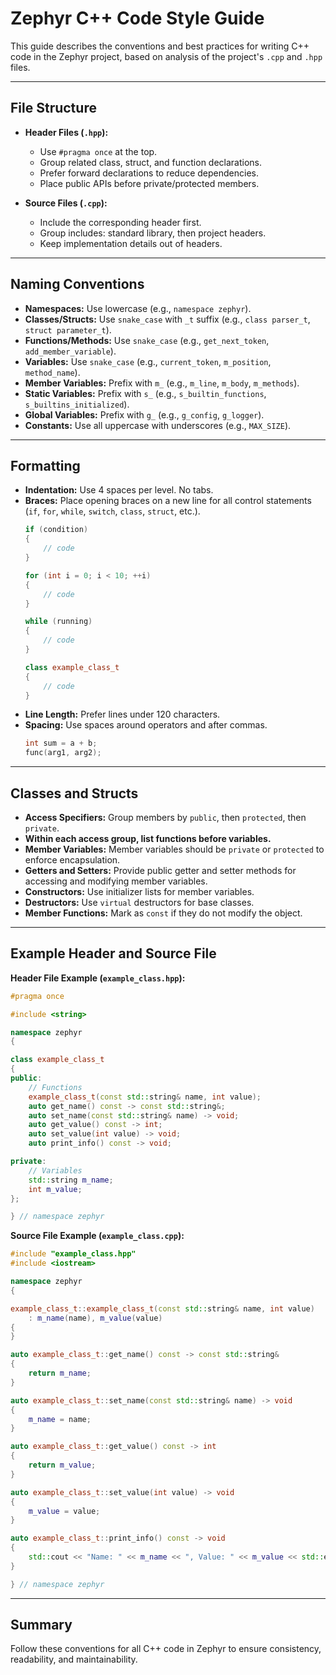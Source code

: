 # Zephyr C++ Code Style Guide

This guide describes the conventions and best practices for writing C++ code in the Zephyr project, based on analysis of the project's `.cpp` and `.hpp` files.

---

## File Structure

- **Header Files (`.hpp`):**
  - Use `#pragma once` at the top.
  - Group related class, struct, and function declarations.
  - Prefer forward declarations to reduce dependencies.
  - Place public APIs before private/protected members.

- **Source Files (`.cpp`):**
  - Include the corresponding header first.
  - Group includes: standard library, then project headers.
  - Keep implementation details out of headers.

---

## Naming Conventions

- **Namespaces:** Use lowercase (e.g., `namespace zephyr`).
- **Classes/Structs:** Use `snake_case` with `_t` suffix (e.g., `class parser_t`, `struct parameter_t`).
- **Functions/Methods:** Use `snake_case` (e.g., `get_next_token`, `add_member_variable`).
- **Variables:** Use `snake_case` (e.g., `current_token`, `m_position`, `method_name`).
- **Member Variables:** Prefix with `m_` (e.g., `m_line`, `m_body`, `m_methods`).
- **Static Variables:** Prefix with `s_` (e.g., `s_builtin_functions`, `s_builtins_initialized`).
- **Global Variables:** Prefix with `g_` (e.g., `g_config`, `g_logger`).
- **Constants:** Use all uppercase with underscores (e.g., `MAX_SIZE`).

---

## Formatting

- **Indentation:** Use 4 spaces per level. No tabs.
- **Braces:** Place opening braces on a new line for all control statements (`if`, `for`, `while`, `switch`, `class`, `struct`, etc.).
  ```cpp
  if (condition)
  {
      // code
  }

  for (int i = 0; i < 10; ++i)
  {
      // code
  }

  while (running)
  {
      // code
  }

  class example_class_t
  {
      // code
  }
  ```
- **Line Length:** Prefer lines under 120 characters.
- **Spacing:** Use spaces around operators and after commas.
  ```cpp
  int sum = a + b;
  func(arg1, arg2);
  ```

---

## Classes and Structs

- **Access Specifiers:** Group members by `public`, then `protected`, then `private`.
- **Within each access group, list functions before variables.**
- **Member Variables:** Member variables should be `private` or `protected` to enforce encapsulation.
- **Getters and Setters:** Provide public getter and setter methods for accessing and modifying member variables.
- **Constructors:** Use initializer lists for member variables.
- **Destructors:** Use `virtual` destructors for base classes.
- **Member Functions:** Mark as `const` if they do not modify the object.

---

## Example Header and Source File

**Header File Example (`example_class.hpp`):**

```cpp
#pragma once

#include <string>

namespace zephyr
{

class example_class_t
{
public:
    // Functions
    example_class_t(const std::string& name, int value);
    auto get_name() const -> const std::string&;
    auto set_name(const std::string& name) -> void;
    auto get_value() const -> int;
    auto set_value(int value) -> void;
    auto print_info() const -> void;

private:
    // Variables
    std::string m_name;
    int m_value;
};

} // namespace zephyr
```

**Source File Example (`example_class.cpp`):**

```cpp
#include "example_class.hpp"
#include <iostream>

namespace zephyr
{

example_class_t::example_class_t(const std::string& name, int value)
    : m_name(name), m_value(value)
{
}

auto example_class_t::get_name() const -> const std::string&
{
    return m_name;
}

auto example_class_t::set_name(const std::string& name) -> void
{
    m_name = name;
}

auto example_class_t::get_value() const -> int
{
    return m_value;
}

auto example_class_t::set_value(int value) -> void
{
    m_value = value;
}

auto example_class_t::print_info() const -> void
{
    std::cout << "Name: " << m_name << ", Value: " << m_value << std::endl;
}

} // namespace zephyr
```

---

## Summary

Follow these conventions for all C++ code in Zephyr to ensure consistency, readability, and maintainability.
